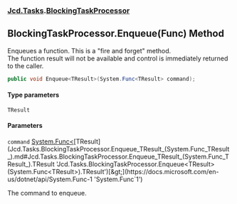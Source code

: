 ### [Jcd.Tasks](Jcd.Tasks.md 'Jcd.Tasks').[BlockingTaskProcessor](Jcd.Tasks.BlockingTaskProcessor.md 'Jcd.Tasks.BlockingTaskProcessor')

## BlockingTaskProcessor.Enqueue<TResult>(Func<TResult>) Method

Enqueues a function. This is a "fire and forget" method.  
The function result will not be available and control is immediately returned to the caller.

```csharp
public void Enqueue<TResult>(System.Func<TResult> command);
```
#### Type parameters

<a name='Jcd.Tasks.BlockingTaskProcessor.Enqueue_TResult_(System.Func_TResult_).TResult'></a>

`TResult`
#### Parameters

<a name='Jcd.Tasks.BlockingTaskProcessor.Enqueue_TResult_(System.Func_TResult_).command'></a>

`command` [System.Func&lt;](https://docs.microsoft.com/en-us/dotnet/api/System.Func-1 'System.Func`1')[TResult](Jcd.Tasks.BlockingTaskProcessor.Enqueue_TResult_(System.Func_TResult_).md#Jcd.Tasks.BlockingTaskProcessor.Enqueue_TResult_(System.Func_TResult_).TResult 'Jcd.Tasks.BlockingTaskProcessor.Enqueue<TResult>(System.Func<TResult>).TResult')[&gt;](https://docs.microsoft.com/en-us/dotnet/api/System.Func-1 'System.Func`1')

The command to enqueue.